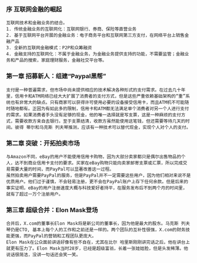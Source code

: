 ### 序 互联网金融的崛起
    互联网技术和金融业务的结合。
    1. 传统金融业务的互联网化：互联网银行、券商、保险等直营业务
    2. 基于互联网平台开展的金融业务：电子商务平台和互联网第三方支付，在网络平台上销售金融产品
    3. 全新的互联网金融模式：P2P和众筹融资
    4. 金融支持的互联网化：不属于金融业务，为金融业务提供支持的功能，不需要监管；金融业务和产品的搜索，家庭理财服务，金融社交平台等。

### 第一章 招募新人：组建“Paypal黑帮”
    支付是一种普遍需求，但市场中尚未提供相应的技术解决各种形式的支付需求。在过去几十年里，信用卡和ATM网络已经大大扩展了消费者的支付方式，但是这些严重依赖基础架构的“重”系统也有非常大的缺点。只有商家可以获得许可使用必要的设备接受信用卡，而且ATM机不可能随时随地都有。正因为有如此多的限制，信用卡和ATM都无法满足单个消费者对另一个人进行支付的需求。如果消费者手头没有足够的现金，他的唯一选择就是写支票，这是一种麻烦的支付方式，需要收款方亲自去银行。至于支票结清，收款方虽然能使用这笔钱，但还需要等待几天的时间。彼得 蒂尔和马克斯 列夫琴推测，应该有一种技术可以替代现金，实现个人对个人的支付。

### 第二章 突破：开拓拍卖市场
    与Amazon不同，eBay的用户不能使用信用卡购物，因为大部分卖家都只是偶尔出售物品的个人，达不到商业信用卡支付的要求。买家在eBay购物只能向卖家邮寄支票或汇票，所以完成交易需要大量的时间，而PayPal可以显著改善这一过程。
    虽然拍卖用户需要PayPal的服务，但是PayPal并不一定需要这些用户，因为他们相对来说不是优质用户。他们过于谨慎，不会轻易注册，更不会在PayPal账户上存下任何余款。但是后来的事实证明，eBay的用户注册速度大概与科技爱好者持平，在服务发布后不到两个月的时间里，就有了超过一万个注册用户。

### 第三章 超级合并：Elon Mask登场
    合并后，X.com的董事长Elon Mask将是新公司的董事长，因为他是最大的股东。马克斯 列夫琴仍是CTO, 基本上每个人的工作和之前还是一样的。两个团队的互补性很强，X.com的财务技能更强，而PayPal的营销和工程团队更庞大。
    Elon Mask在公众面前讲话好像有些不自在，尤其在比尔 哈里斯刚刚讲完话之后，他在讲台上就更有压力了。Elon Mask当时28岁，已经是超级富翁，长着一张娃娃脸，但是头发稀薄。他说话很简洁，没讲一句话还会笑一笑。
    